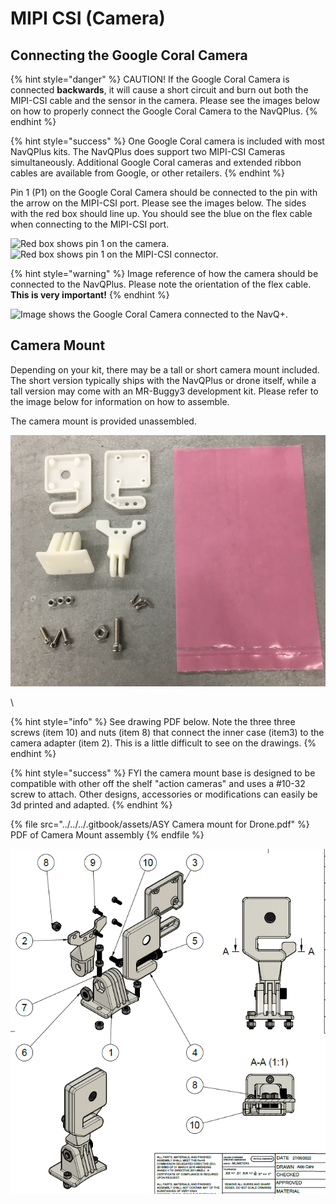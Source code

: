 # MIPI CSI (Camera)

## Connecting the Google Coral Camera

{% hint style="danger" %}
CAUTION! If the Google Coral Camera is connected **backwards**, it will cause a short circuit and burn out both the MIPI-CSI cable and the sensor in the camera. Please see the images below on how to properly connect the Google Coral Camera to the NavQPlus.
{% endhint %}

{% hint style="success" %}
One Google Coral camera is included with most NavQPlus kits. The NavQPlus does support two MIPI-CSI Cameras simultaneously. Additional Google Coral cameras and extended ribbon cables are available from Google, or other retailers. &#x20;
{% endhint %}

Pin 1 (P1) on the Google Coral Camera should be connected to the pin with the arrow on the MIPI-CSI port. Please see the images below. The sides with the red box should line up. You should see the blue on the flex cable when connecting to the MIPI-CSI port.

![Red box shows pin 1 on the camera.](../../../.gitbook/assets/coral\_camera\_pins.jpg) ![Red box shows pin 1 on the MIPI-CSI connector.](../../../.gitbook/assets/mipi\_csi\_pins.jpg)

{% hint style="warning" %}
Image reference of how the camera should be connected to the NavQPlus. Please note the orientation of the flex cable. **This is very important!**
{% endhint %}

![Image shows the Google Coral Camera connected to the NavQ+.](../../../.gitbook/assets/coral\_camera\_orientation.jpg)

## Camera Mount&#x20;

Depending on your kit, there may be a tall or short camera mount included. The short version typically ships with the NavQPlus or drone itself, while a tall version may come with an MR-Buggy3 development kit. Please refer to the image below for information on how to assemble.&#x20;

The camera mount is provided unassembled.

<img src="../../../.gitbook/assets/image (4) (2) (1).png" alt="" data-size="original">

\


{% hint style="info" %}
See drawing PDF below. Note the three three screws (item 10) and nuts (item 8) that connect the inner case (item3) to the camera adapter (item 2). This is a little difficult to see on the drawings.
{% endhint %}

{% hint style="success" %}
FYI the camera mount base is designed to be compatible with other off the shelf "action cameras" and uses a #10-32 screw to attach. Other designs, accessories or modifications can easily be 3d printed and adapted.
{% endhint %}

{% file src="../../../.gitbook/assets/ASY Camera mount for Drone.pdf" %}
PDF of Camera Mount assembly
{% endfile %}



![Image of camera mount for drone/buggy3](<../../../.gitbook/assets/image (1) (2).png>)

\
&#x20;
